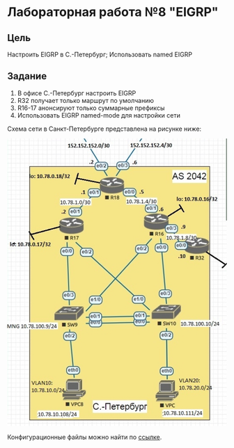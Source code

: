 # Лабораторная работа №8 "EIGRP"

## Цель
Настроить EIGRP в С.-Петербург;
Использовать named EIGRP

## Задание

1. В офисе С.-Петербург настроить EIGRP
2. R32 получает только маршрут по умолчанию
3. R16-17 анонсируют только суммарные префиксы
4. Использовать EIGRP named-mode для настройки сети


Схема сети в Санкт-Петербурге представлена на рисунке ниже:

![Topology_lab08_EIGRP.jpg](./img/Topology_lab08_EIGRP.jpg)




Конфигурационныe файлы можно найти по [ссылке](./cfg).
